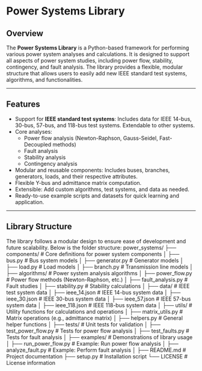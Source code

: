 # Power Systems Library

## **Overview**
The **Power Systems Library** is a Python-based framework for performing various power system analyses and calculations. It is designed to support all aspects of power system studies, including power flow, stability, contingency, and fault analysis. The library provides a flexible, modular structure that allows users to easily add new IEEE standard test systems, algorithms, and functionalities.

---

## **Features**
- Support for **IEEE standard test systems**: Includes data for IEEE 14-bus, 30-bus, 57-bus, and 118-bus test systems. Extendable to other systems.
- Core analyses:
  - Power flow analysis (Newton-Raphson, Gauss-Seidel, Fast-Decoupled methods)
  - Fault analysis
  - Stability analysis
  - Contingency analysis
- Modular and reusable components: Includes buses, branches, generators, loads, and their respective attributes.
- Flexible Y-bus and admittance matrix computation.
- Extensible: Add custom algorithms, test systems, and data as needed.
- Ready-to-use example scripts and datasets for quick learning and application.

---

## **Library Structure**
The library follows a modular design to ensure ease of development and future scalability. Below is the folder structure:
power_systems/ ├── components/ # Core definitions for power system components │ ├── bus.py # Bus system models │ ├── generator.py # Generator models │ ├── load.py # Load models │ ├── branch.py # Transmission line models │ ├── algorithms/ # Power system analysis algorithms │ ├── power_flow.py # Power flow methods (Newton-Raphson, etc.) │ ├── fault_analysis.py # Fault studies │ ├── stability.py # Stability calculations │ ├── data/ # IEEE test system data │ ├── ieee_14.json # IEEE 14-bus system data │ ├── ieee_30.json # IEEE 30-bus system data │ ├── ieee_57.json # IEEE 57-bus system data │ ├── ieee_118.json # IEEE 118-bus system data │ ├── utils/ # Utility functions for calculations and operations │ ├── matrix_utils.py # Matrix operations (e.g., admittance matrix) │ ├── helpers.py # General helper functions │ ├── tests/ # Unit tests for validation │ ├── test_power_flow.py # Tests for power flow analysis │ ├── test_faults.py # Tests for fault analysis │ ├── examples/ # Demonstrations of library usage │ ├── run_power_flow.py # Example: Run power flow analysis │ ├── analyze_fault.py # Example: Perform fault analysis │ ├── README.md # Project documentation ├── setup.py # Installation script └── LICENSE # License information


